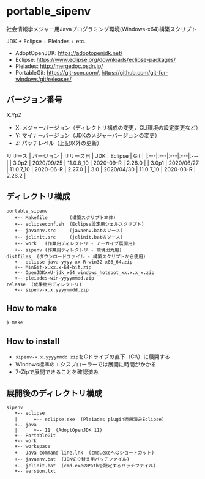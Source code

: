 # portable_sipenv
社会情報学メジャー用Javaプログラミング環境(Windows-x64)構築スクリプト

JDK + Eclipse + Pleiades + etc.
- AdoptOpenJDK: https://adoptopenjdk.net/
- Eclipse: https://www.eclipse.org/downloads/eclipse-packages/
- Pleiades: http://mergedoc.osdn.jp/
- PortableGit: https://git-scm.com/, https://github.com/git-for-windows/git/releases/

## バージョン番号

X.YpZ
- X: メジャーバージョン（ディレクトリ構成の変更，CLI環境の設定変更など）
- Y: マイナーバージョン（JDKのメジャーバージョンの変更）
- Z: パッチレベル（上記以外の更新）

リリース
| バージョン | リリース日 | JDK | Eclipse | Git |
|:---|:---|:---|:---|:---|
| 3.0p2 | 2020/09/25 | 11.0.8_10 | 2020-09-R | 2.28.0 |
| 3.0p1 | 2020/06/27 | 11.0.7_10 | 2020-06-R | 2.27.0 |
| 3.0   | 2020/04/30 | 11.0.7_10 | 2020-03-R | 2.26.2 |

## ディレクトリ構成
```
portable_sipenv
   +-- Makefile        (構築スクリプト本体)
   +-- eclipseconf.sh  (Eclipse設定用シェルスクリプト)
   +-- javaenv.src     (javaenv.batのソース)
   +-- jclinit.src     (jclinit.batのソース)
   +-- work   (作業用ディレクトリ - アーカイブ展開用)
   +-- sipenv (作業用ディレクトリ - 環境出力用)
distfiles  (ダウンロードファイル - 構築スクリプトから使用)
   +-- eclipse-java-yyyy-xx-R-win32-x86_64.zip
   +-- MinGit-x.xx.x-64-bit.zip
   +-- OpenJDKxxU-jdk_x64_windows_hotspot_xx.x.x_x.zip
   +-- pleiades-win-yyyymmdd.zip
release  (成果物用ディレクトリ)
   +-- sipenv-x.x.yyyymmdd.zip
```

## How to make
```
$ make
```

## How to install
- `sipenv-x.x.yyyymmdd.zip`をCドライブの直下（C:\）に展開する
- Windows標準のエクスプローラーでは展開に時間がかかる
- 7-Zipで展開できることを確認済み

## 展開後のディレクトリ構成
```
sipenv
   +-- eclipse
   |      +-- eclipse.exe  (Pleiades plugin適用済みEclipse)
   +-- java
   |      +-- 11  (AdoptOpenJDK 11)
   +-- PortableGit
   +-- work
   +-- workspace
   +-- Java command-line.lnk  (cmd.exeへのショートカット)
   +-- javaenv.bat  (JDK切り替え用バッチファイル)
   +-- jclinit.bat  (cmd.exeのPathを設定するバッチファイル)
   +-- version.txt
```
